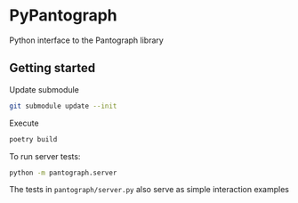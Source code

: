 # PyPantograph

Python interface to the Pantograph library

## Getting started
Update submodule
``` bash
git submodule update --init
```

Execute
```bash
poetry build
```
To run server tests:
``` bash
python -m pantograph.server
```
The tests in `pantograph/server.py` also serve as simple interaction examples

